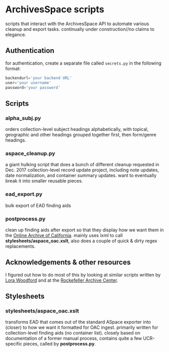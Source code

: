 # ArchivesSpace scripts

scripts that interact with the ArchivesSpace API to automate various cleanup and export tasks. continually under construction//no claims to elegance.

## Authentication
for authentication, create a separate file called `secrets.py` in the following format:
```secrets.py
backendurl='your backend URL'
user='your username'
password='your password'
```

## Scripts
### alpha_subj.py
orders collection-level subject headings alphabetically, with topical, geographic and other headings grouped together first, then form/genre headings.

### aspace_cleanup.py
a giant hulking script that does a bunch of different cleanup requested in Dec. 2017 collection-level record update project, including note updates, date normalization, and container summary updates. want to eventually break it into smaller reusable pieces.

### ead_export.py
bulk export of EAD finding aids

### postprocess.py
clean up finding aids after export so that they display how we want them in the [Online Archive of California](http://www.oac.cdlib.org/). mainly uses lxml to call __stylesheets/aspace_oac.xslt__, also does a couple of quick & dirty regex replacements.

## Acknowledgements & other resources
I figured out how to do most of this by looking at similar scripts written by [Lora Woodford](https://github.com/lorawoodford/python_scripts) and at the [Rockefeller Archive Center](https://github.com/RockefellerArchiveCenter/scripts/tree/master/archivesspace).

## Stylesheets
### stylesheets/aspace_oac.xslt
transforms EAD that comes out of the standard ASpace exporter into (closer) to how we want it formatted for OAC ingest. primarily written for collection-level finding aids (no container list). closely based on documentation of a former manual process, contains quite a few UCR-specific pieces, called by __postprocess.py__.